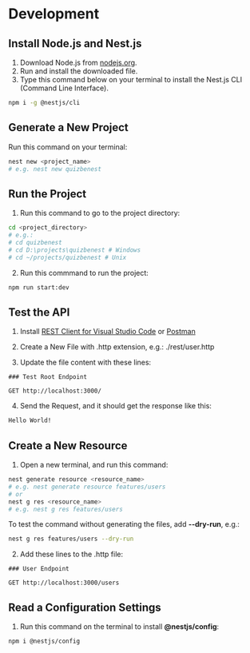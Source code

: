 # Development

## Install Node.js and Nest.js

1. Download Node.js from [nodejs.org](https://nodejs.org/en/download/current).
2. Run and install the downloaded file.
3. Type this command below on your terminal to install the Nest.js CLI (Command Line Interface).

```sh
npm i -g @nestjs/cli

```

## Generate a New Project

Run this command on your terminal:

```sh
nest new <project_name>
# e.g. nest new quizbenest

```

## Run the Project

1. Run this command to go to the project directory:

```sh
cd <project_directory>
# e.g.:
# cd quizbenest
# cd D:\projects\quizbenest # Windows
# cd ~/projects/quizbenest # Unix

```

2. Run this commmand to run the project:

```sh
npm run start:dev

```

## Test the API

1. Install [REST Client for Visual Studio Code](https://marketplace.visualstudio.com/items?itemName=humao.rest-client) or [Postman](https://www.postman.com/)

2. Create a New File with .http extension, e.g.: ./rest/user.http

3. Update the file content with these lines:

```text
### Test Root Endpoint

GET http://localhost:3000/

```

4. Send the Request, and it should get the response like this:

```sh
Hello World!

```

## Create a New Resource

1. Open a new terminal, and run this command:

```sh
nest generate resource <resource_name>
# e.g. nest generate resource features/users
# or
nest g res <resource_name>
# e.g. nest g res features/users

```

To test the command without generating the files, add **--dry-run**, e.g.:

```sh
nest g res features/users --dry-run

```

2. Add these lines to the .http file:

```text
### User Endpoint

GET http://localhost:3000/users

```

## Read a Configuration Settings

1. Run this command on the terminal to install **@nestjs/config**:

```sh
npm i @nestjs/config

```
